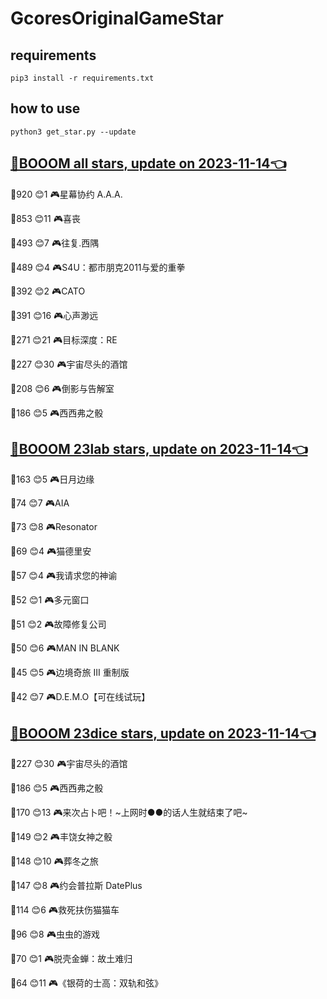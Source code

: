 # GcoresOriginalGameStar

## requirements
```
pip3 install -r requirements.txt
```

## how to use
```
python3 get_star.py --update
```

## [🔗BOOOM all stars, update on 2023-11-14👈](https://raw.githack.com/sichaozhang1112/GcoresOriginalGameStar/main/all.html) 
🌟920 😊1   🎮星幕协约 A.A.A.        

🌟853 😊11  🎮喜丧                 

🌟493 😊7   🎮往复.西隅              

🌟489 😊4   🎮S4U：都市朋克2011与爱的重拳  

🌟392 😊2   🎮CATO               

🌟391 😊16  🎮心声渺远               

🌟271 😊21  🎮目标深度：RE            

🌟227 😊30  🎮宇宙尽头的酒馆            

🌟208 😊6   🎮倒影与告解室             

🌟186 😊5   🎮西西弗之骰              

## [🔗BOOOM 23lab stars, update on 2023-11-14👈](https://raw.githack.com/sichaozhang1112/GcoresOriginalGameStar/main/23lab.html) 
🌟163 😊5   🎮日月边缘               

🌟74  😊7   🎮AIA                

🌟73  😊8   🎮Resonator          

🌟69  😊4   🎮猫德里安               

🌟57  😊4   🎮我请求您的神谕            

🌟52  😊1   🎮多元窗口               

🌟51  😊2   🎮故障修复公司             

🌟50  😊6   🎮MAN IN BLANK       

🌟45  😊5   🎮边境奇旅 III 重制版       

🌟42  😊7   🎮D.E.M.O【可在线试玩】     

## [🔗BOOOM 23dice stars, update on 2023-11-14👈](https://raw.githack.com/sichaozhang1112/GcoresOriginalGameStar/main/23dice.html) 
🌟227 😊30  🎮宇宙尽头的酒馆            

🌟186 😊5   🎮西西弗之骰              

🌟170 😊13  🎮来次占卜吧！~上网时●●的话人生就结束了吧~

🌟149 😊2   🎮丰饶女神之骰             

🌟148 😊10  🎮葬冬之旅               

🌟147 😊8   🎮约会普拉斯 DatePlus     

🌟114 😊6   🎮救死扶伤猫猫车            

🌟96  😊8   🎮虫虫的游戏              

🌟70  😊1   🎮脱壳金蝉：故土难归          

🌟64  😊11  🎮《银荷的士高：双轨和弦》       

